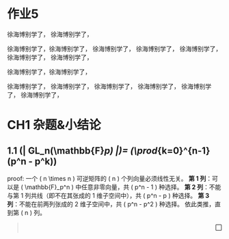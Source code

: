 # 作业5
徐海博别学了，
徐海博别学了，



徐海博别学了，徐海博别学了，
徐海博别学了，
徐海博别学了，
徐海博别学了，
徐海博别学了，
徐海博别学了，

徐海博别学了，徐海博别学了，


徐海博别学了，
徐海博别学了，
徐海博别学了，
徐海博别学了，
徐海博别学了，
徐海博别学了，

<link rel="stylesheet" type="text/css" href="http://zlyd.iccnconn.com/markdowncss/stylelib/typora-purple-theme-1.5.7/purple.css">


# CH1 杂题&小结论
## 1.1 \(| GL_n(\mathbb{F}_p) |\)=  \(\prod_{k=0}^{n-1} (p^n - p^k)\)
 proof:
  一个 \( n \times n \) 可逆矩阵的 \( n \) 个列向量必须线性无关。
   **第 1 列**：可以是 \( \mathbb{F}_p^n \) 中任意非零向量，共 \( p^n - 1 \) 种选择。
  **第 2 列**：不能与第 1 列共线（即不在其张成的 1 维子空间中），共 \( p^n - p \) 种选择。
 **第 3 列**：不能在前两列张成的 2 维子空间中，共 \( p^n - p^2 \) 种选择。  依此类推，直到第 \( n \) 列。
> <div style="text-align: right;font-size: 20px;">▢</div>

